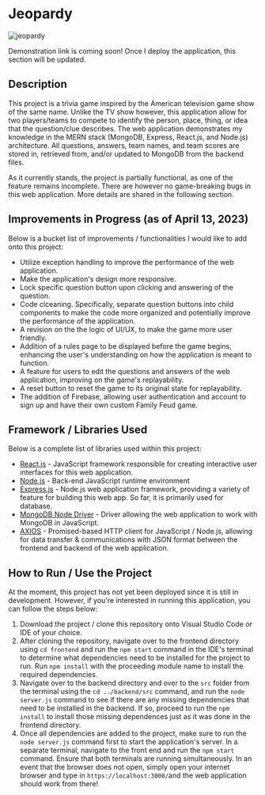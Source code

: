 # Jeopardy

![jeopardy](https://user-images.githubusercontent.com/105457925/231928346-7552dcff-970e-4185-915a-46037347f026.png)


Demonstration link is coming soon! Once I deploy the application, this section will be updated.

## Description
This project is a trivia game inspired by the American television game show of the same name. Unlike the TV show however, this application allow for two players/teams to compete to identify the person, place, thing, or idea that the question/clue describes. The web application demonstrates my knowledge in the MERN stack (MongoDB, Express, React.js, and Node.js) architecture. All questions, answers, team names, and team scores are stored in, retrieved from, and/or updated to MongoDB from the backend files.

As it currently stands, the project is partially functional, as one of the feature remains incomplete. There are however no game-breaking bugs in this web application. More details are shared in the following section.

## Improvements in Progress (as of April 13, 2023)
Below is a bucket list of improvements / functionalities I would like to add onto this project:
* Utilize exception handling to improve the performance of the web application.
* Make the application's design more responsive.
* Lock specific question button upon clicking and answering of the question.
* Code clceaning. Specifically, separate question buttons into child components to make the code more organized and potentially improve the performance of the application.
* A revision on the the logic of UI/UX, to make the game more user friendly.
* Addition of a rules page to be displayed before the game begins, enhancing the user's understanding on how the application is meant to function.
* A feature for users to edit the questions and answers of the web application, improving on the game's replayability.
* A reset button to reset the game to its original state for replayability.
* The addition of Firebase, allowing user authentication and account to sign up and have their own custom Family Feud game.

## Framework / Libraries Used
Below is a complete list of libraries used within this project:
* [React.js](https://react.dev/) - JavaScript framework responsible for creating interactive user interfaces for this web application.
* [Node.js](https://nodejs.org/en/about) - Back-end JavaScript runtime environment
* [Express.js](https://expressjs.com/) - Node.js web application framework, providing a variety of feature for building this web app. So far, it is primarily used for database.
* [MongoDB Node Driver](https://www.mongodb.com/docs/drivers/node/current/) - Driver allowing the web application to work with MongoDB in JavaScript.
* [AXIOS](https://axios-http.com/docs/intro) - Promised-based HTTP client for JavaScript / Node.js, allowing for data transfer & communications with JSON format between the frontend and backend of the web application.

## How to Run / Use the Project
At the moment, this project has not yet been deployed since it is still in development. However, if you're interested in running this application, you can follow the steps below:
1. Download the project / clone this repository onto Visual Studio Code or IDE of your choice.
2. After cloning the repository, navigate over to the frontend directory using `cd frontend` and run the `npm start` command in the IDE's terminal to determine what dependencies need to be installed for the project to run. Run `npm install` with the proceeding module name to install the required dependencies.
3. Navigate over to the backend directory and over to the `src` folder from the terminal using the `cd ../backend/src` command, and run the `node server.js` command to see if there are any missing dependencies that need to be installed in the backend. If so, proceed to run the `npm install` to install those missing dependences just as it was done in the frontend directory.
4. Once all dependencies are added to the project, make sure to run the `node server.js` command first to start the application's server. In a separate terminal, navigate to the front end and run the `npm start` command. Ensure that both terminals are running simultaneously. In an event that the browser does not open, simply open your internet browser and type in `https://localhost:3000/`and the web application should work from there!
